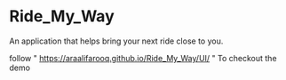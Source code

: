 # Ride_My_Way
An application that helps bring your next ride close to you.

follow " https://araalifarooq.github.io/Ride_My_Way/UI/ " To checkout the demo
